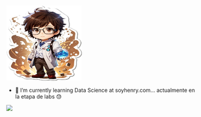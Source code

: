 <img src="Scientist.png" alt="alt text" style="height: 200px; width:200px;">

- 🌱 I’m currently learning Data Science at soyhenry.com...
     actualmente en la etapa de labs 😓
<!---
MRCSIBR/MRCSIBR is a ✨ special ✨ repository because its `README.md` (this file) appears on your GitHub profile.
You can click the Preview link to take a look at your changes.
--->
<img height="150" src="https://github-readme-stats.vercel.app/api/top-langs/?username=MRCSIBR&theme=dark&layout=compact&count_private=true" />

